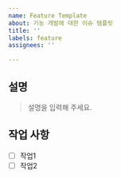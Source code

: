 ```yaml
---
name: Feature Template
about: 기능 개발에 대한 이슈 템플릿
title: ''
labels: feature
assignees: ''

---
```


## 설명
> 설명을 입력해 주세요.

## 작업 사항
- [ ] 작업1
- [ ] 작업2
